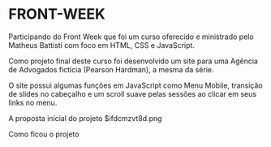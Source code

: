 # FRONT-WEEK

Participando do Front Week que foi um curso oferecido e ministrado pelo Matheus Battisti com foco em HTML, CSS e JavaScript.

Como projeto final deste curso foi desenvolvido um site para uma Agência de Advogados fictícia (Pearson Hardman), a mesma da série.

O site possui algumas funções em JavaScript como Menu Mobile, transição de slides no cabeçalho e um scroll suave pelas sessões ao clicar em seus links no menu.


A proposta inicial do projeto 
$ifdcmzvt8d.png

Como ficou o projeto
